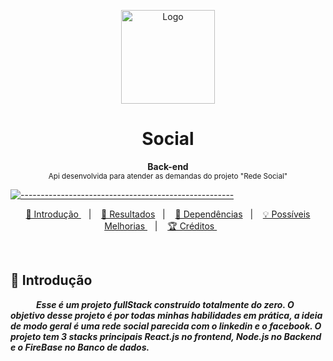 <p align="center">
  <img src="https://user-images.githubusercontent.com/60453269/216188774-9349330a-7e20-4039-ad76-ece09f24096d.png" alt="Logo" width="150" height="150" />
</p>

<h1 align="center"> Social </h1>

<a id="Sumário"></a>


<p align="center">
  <b> Back-end  </b></br>
  <sub> Api desenvolvida para atender as demandas do projeto "Rede Social"
  <sub>
</p>

[![-----------------------------------------------------](https://raw.githubusercontent.com/andreasbm/readme/master/assets/lines/colored.png)](#table-of-contents)

<p align="center">
  <a href="#Introdução"> 🧩 Introdução </a>&nbsp;&nbsp;&nbsp;|&nbsp;&nbsp;&nbsp;
  <a href="#Resultados"> 🚀 Resultados</a>&nbsp;&nbsp;&nbsp;|&nbsp;&nbsp;&nbsp;
  <a href="#Dependências"> 🧪 Dependências</a>&nbsp;&nbsp;&nbsp;|&nbsp;&nbsp;&nbsp;
  <a href="#Ideias">💡 Possíveis Melhorias </a>&nbsp;&nbsp;&nbsp;|&nbsp;&nbsp;&nbsp;
  <a href="#Creditos"> 🏆 Créditos </a>&nbsp;&nbsp;&nbsp;&nbsp;&nbsp;&nbsp;
</p>


<br /> 


<a id="Introdução"></a>
## 🧩 Introdução 

  ***⠀⠀⠀⠀Esse é um projeto fullStack construído totalmente do zero. O objetivo desse projeto é por todas minhas habilidades em prática,
  a ideia de modo geral é uma rede social parecida com o linkedin e o facebook. O projeto tem 3 stacks principais React.js no frontend, 
  Node.js no Backend e o FireBase no Banco de dados.***

<br/>

